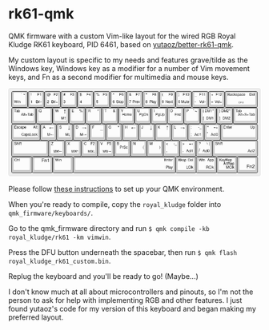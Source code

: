 # rk61-qmk

QMK firmware with a custom Vim-like layout for the wired RGB Royal Kludge
RK61 keyboard, PID 6461, based on [yutaoz/better-rk61-qmk](https://github.com/yutaoz/better-rk61-qmk).

My custom layout is specific to my needs and features grave/tilde as the
Windows key, Windows key as a modifier for a number of Vim movement keys,
and Fn as a second modifier for multimedia and mouse keys.

![The custom VimWin layout found in keymaps/vimwin](/img/vimwin_layout.png)

Please follow [these instructions](https://docs.qmk.fm/newbs) to set up
your QMK environment.

When you're ready to compile, copy the `royal_kludge` folder into
`qmk_firmware/keyboards/`.

Go to the qmk_firmware directory and run `$ qmk compile -kb
royal_kludge/rk61 -km vimwin`.

Press the DFU button underneath the spacebar, then
run `$ qmk flash royal_kludge_rk61_custom.bin`.

Replug the keyboard and you'll be ready to go! (Maybe...)

I don't know much at all about microcontrollers and pinouts, so I'm not
the person to ask for help with implementing RGB and other features.
I just found yutaoz's code for my version of this
keyboard and began making my preferred layout.

